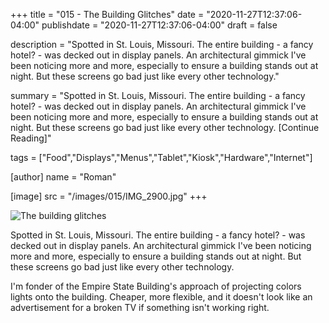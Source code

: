 +++
title = "015 - The Building Glitches"
date = "2020-11-27T12:37:06-04:00"
publishdate = "2020-11-27T12:37:06-04:00"
draft = false

description = "Spotted in St. Louis, Missouri. The entire building - a fancy hotel? - was decked out in display panels. An architectural gimmick I've been noticing more and more, especially to ensure a building stands out at night. But these screens go bad just like every other technology."

summary = "Spotted in St. Louis, Missouri. The entire building - a fancy hotel? - was decked out in display panels. An architectural gimmick I've been noticing more and more, especially to ensure a building stands out at night. But these screens go bad just like every other technology. [Continue Reading]"

tags = ["Food","Displays","Menus","Tablet","Kiosk","Hardware","Internet"]

[author]
    name = "Roman"

[image]
    src = "/images/015/IMG_2900.jpg"
+++

![The building glitches](/images/015/IMG_2900.gif)

Spotted in St. Louis, Missouri. The entire building - a fancy hotel? - was decked out in display panels. An architectural gimmick I've been noticing more and more, especially to ensure a building stands out at night. But these screens go bad just like every other technology. 

I'm fonder of the Empire State Building's approach of projecting colors lights onto the building. Cheaper, more flexible, and it doesn't look like an advertisement for a broken TV if something isn't working right.











